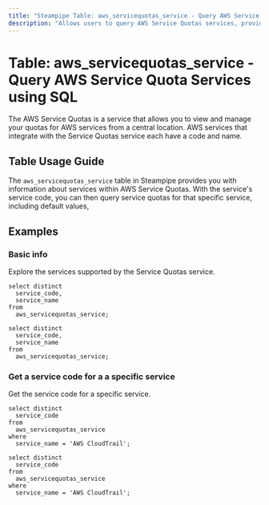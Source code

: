 ```yaml
---
title: "Steampipe Table: aws_servicequotas_service - Query AWS Service Quota Services using SQL"
description: "Allows users to query AWS Service Quotas services, providing detailed information about each service's code and name."
---
```


# Table: aws_servicequotas_service - Query AWS Service Quota Services using SQL

The AWS Service Quotas is a service that allows you to view and manage your quotas for AWS services from a central location. AWS services that integrate with the Service Quotas service each have a code and name.

## Table Usage Guide

The `aws_servicequotas_service` table in Steampipe provides you with information about services within AWS Service Quotas. With the service's service code, you can then query service quotas for that specific service, including default values, 

## Examples

### Basic info
Explore the services supported by the Service Quotas service.

```sql+postgres
select distinct
  service_code,
  service_name
from
  aws_servicequotas_service;
```

```sql+sqlite
select distinct
  service_code,
  service_name
from
  aws_servicequotas_service;
```

### Get a service code for a a specific service
Get the service code for a specific service.

```sql+postgres
select distinct
  service_code
from
  aws_servicequotas_service
where
  service_name = 'AWS CloudTrail';
```

```sql+sqlite
select distinct
  service_code
from
  aws_servicequotas_service
where
  service_name = 'AWS CloudTrail';
```
